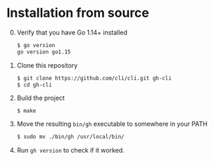# Installation from source

0. Verify that you have Go 1.14+ installed

   ```sh
   $ go version
   go version go1.15
   ```

1. Clone this repository

   ```sh
   $ git clone https://github.com/cli/cli.git gh-cli
   $ cd gh-cli
   ```

2. Build the project

   ```
   $ make
   ```

3. Move the resulting `bin/gh` executable to somewhere in your PATH

   ```sh
   $ sudo mv ./bin/gh /usr/local/bin/
   ```

4. Run `gh version` to check if it worked.
